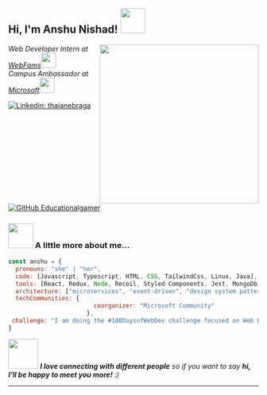 <h2> Hi, I'm Anshu Nishad! <img src="https://media.giphy.com/media/mGcNjsfWAjY5AEZNw6/giphy.gif" width="50"></h2>
<img align='right' src="https://media.giphy.com/media/v1.Y2lkPTc5MGI3NjExZWZxMGV1cnd4ZWJlemEwaTk1aHRyaXR2a3pkaTBiYzh5ZzN2MXJhdSZlcD12MV9pbnRlcm5hbF9naWZfYnlfaWQmY3Q9Zw/L1R1tvI9svkIWwpVYr/giphy.gif" width="320">
<p><em>Web Developer Intern at <a href="https://www.webfams.com/">WebFams</a><img src="https://media.giphy.com/media/fYSnHlufseco8Fh93Z/giphy.gif" width="30"></br>Campus Ambassador at <a href="https://mvp.microsoft.com/en-US/studentambassadors/profile/8f927407-0e92-49d1-b6a4-496c82e8e574">Microsoft</a><img src="https://media.giphy.com/media/WUlplcMpOCEmTGBtBW/giphy.gif" width="30"> 
</em></p>


[![Linkedin: thaianebraga](https://img.shields.io/badge/anshu-nishad?style=flat-square&logo=Linkedin&logoColor=white&link=https://www.linkedin.com/in/anshu-nishad/)](https://www.linkedin.com/in/anshu-nishad/)
[![GitHub Educationalgamer](https://img.shields.io/github/followers/educationalgamer?label=follow&style=social)](https://github.com/educationalgamer)


### <img src="https://media.giphy.com/media/VgCDAzcKvsR6OM0uWg/giphy.gif" width="50"> A little more about me...  

```javascript
const anshu = {
  pronouns: "she" | "her",
  code: [Javascript, Typescript, HTML, CSS, TailwindCss, Linux, Java],
  tools: [React, Redux, Node, Recoil, Styled-Components, Jest, MongoDb, Postgres, Docker],
  architecture: ["microservices", "event-driven", "design system pattern"],
  techCommunities: {
                        coorganizer: "Microsoft Community"
                      },
 challenge: "I am doing the #100DaysofWebDev challenge focused on Web Development"
}
```

<img src="https://media.giphy.com/media/LnQjpWaON8nhr21vNW/giphy.gif" width="60"> <em><b>I love connecting with different people</b> so if you want to say <b>hi, I'll be happy to meet you more!</b> :)</em>

---
